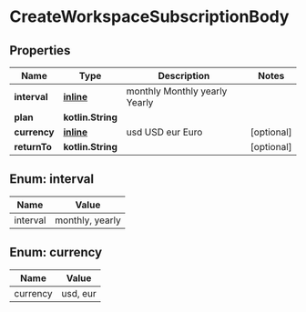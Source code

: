 
# CreateWorkspaceSubscriptionBody

## Properties
| Name | Type | Description | Notes |
| ------------ | ------------- | ------------- | ------------- |
| **interval** | [**inline**](#Interval) |  monthly Monthly yearly Yearly |  |
| **plan** | **kotlin.String** |  |  |
| **currency** | [**inline**](#Currency) |  usd USD eur Euro |  [optional] |
| **returnTo** | **kotlin.String** |  |  [optional] |


<a id="Interval"></a>
## Enum: interval
| Name | Value |
| ---- | ----- |
| interval | monthly, yearly |


<a id="Currency"></a>
## Enum: currency
| Name | Value |
| ---- | ----- |
| currency | usd, eur |



